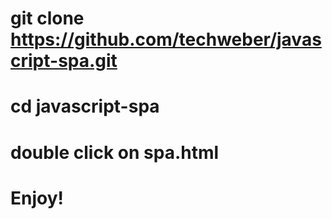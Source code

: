 # git clone https://github.com/techweber/javascript-spa.git
# cd javascript-spa
# double click on spa.html
# Enjoy!
